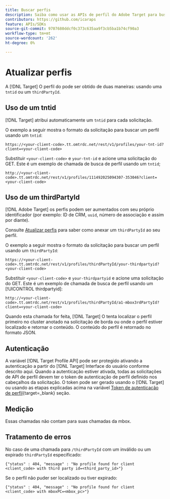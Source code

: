 ```yaml
---
title: Buscar perfis
description: Saiba como usar as APIs de perfil do Adobe Target para buscar dados do visitante para usar no [!DNL Target].
contributors: https://github.com/icaraps
feature: APIs/SDKs
source-git-commit: 9707680ddcf0c373c635aa9f3cb5ba1b74cf90a3
workflow-type: tm+mt
source-wordcount: '262'
ht-degree: 0%

---
```


# Atualizar perfis

A [!DNL Target] O perfil do pode ser obtido de duas maneiras: usando uma `tntid` ou um `thirdPartyId`.

## Uso de um tntid

[!DNL Target] atribui automaticamente um `tntid` para cada solicitação.

O exemplo a seguir mostra o formato da solicitação para buscar um perfil usando um `tntid`:

```
https://<your-client-code>.tt.omtrdc.net/rest/v1/profiles/your-tnt-id?client=<your-client-code>
```

Substituir `<your-client-code>` e `your-tnt-id` e acione uma solicitação do GET. Este é um exemplo de chamada de busca de perfil usando um `tntid`;

```
http://<your-client-code>.tt.omtrdc.net/rest/v1/profiles/111492025094307-353046?client=<your-client-code>
```

## Uso de um thirdPartyId

[!DNL Adobe Target] os perfis podem ser aumentados com seu próprio identificador (por exemplo: ID de CRM, `uuid`, número de associação e assim por diante).

Consulte [Atualizar perfis](/help/dev/administer/profile-api/profile-api-overview.md) para saber como anexar um `thirdPartyId` ao seu perfil.

O exemplo a seguir mostra o formato da solicitação para buscar um perfil usando um `thirdPartyId`:

```
https://<your-client-code>.tt.omtrdc.net/rest/v1/profiles/thirdPartyId/your-thirdpartyid?<your-client-code>
```

Substituir `<your-client-code>` e `your-thirdpartyid` e acione uma solicitação do GET. Este é um exemplo de chamada de busca de perfil usando um [!UICONTROL thirdpartyid]:

```
http://<your-client-code>.tt.omtrdc.net/rest/v1/profiles/thirdPartyId/a1-mbox3rdPartyId?client=<your-client-code>
```

Quando esta chamada for feita, [!DNL Target] O tenta localizar o perfil primeiro no cluster anotado na solicitação de borda ou onde o perfil estiver localizado e retornar o conteúdo. O conteúdo do perfil é retornado no formato JSON.

## Autenticação

A variável [!DNL Target Profile API] pode ser protegido ativando a autenticação a partir do [!DNL Target] Interface do usuário conforme descrito aqui. Quando a autenticação estiver ativada, todas as solicitações de API de perfil devem ter o token de autenticação de perfil definido nos cabeçalhos da solicitação. O token pode ser gerado usando o [!DNL Target] ou usando as etapas explicadas acima na variável [Token de autenticação de perfil](https://developers.adobetarget.com/api/#authentication-tokens){target=_blank} seção.

## Medição

Essas chamadas não contam para suas chamadas da mbox.

## Tratamento de erros

No caso de uma chamada para `/thirdPartyId` com um inválido ou um expirado `thirdPartyId` especificado:

```
{"status" : 404, "message" : "No profile found for client <client_code> with third party id=<third_party_id>"}
```

Se o perfil não puder ser localizado ou tiver expirado:

```
{"status" : 404, "message" : "No profile found for client <client_code> with mboxPC=<mbox_pc>"}
```

